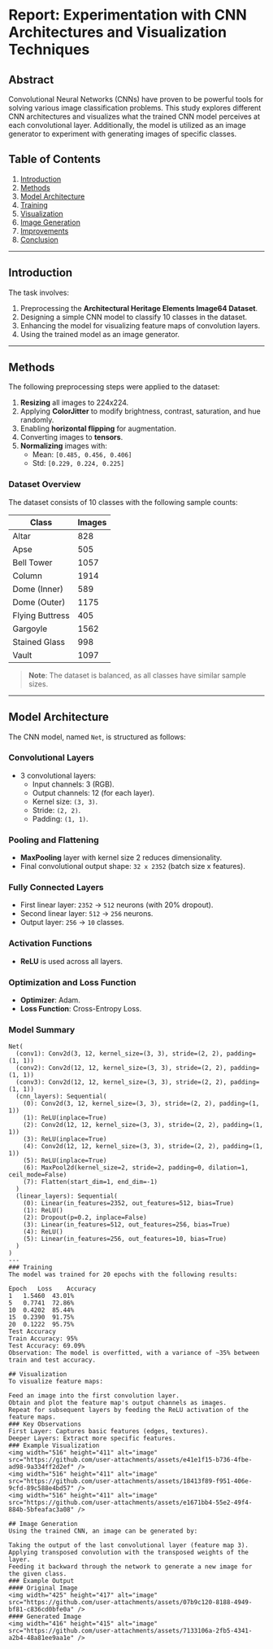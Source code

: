 # Report: Experimentation with CNN Architectures and Visualization Techniques  

## Abstract  
Convolutional Neural Networks (CNNs) have proven to be powerful tools for solving various image classification problems. This study explores different CNN architectures and visualizes what the trained CNN model perceives at each convolutional layer. Additionally, the model is utilized as an image generator to experiment with generating images of specific classes.  

## Table of Contents  
1. [Introduction](#introduction)  
2. [Methods](#methods)  
3. [Model Architecture](#model-architecture)  
4. [Training](#training)  
5. [Visualization](#visualization)  
6. [Image Generation](#image-generation)  
7. [Improvements](#improvements)  
8. [Conclusion](#conclusion)  

---  

## Introduction  
The task involves:  
1. Preprocessing the **Architectural Heritage Elements Image64 Dataset**.  
2. Designing a simple CNN model to classify 10 classes in the dataset.  
3. Enhancing the model for visualizing feature maps of convolution layers.  
4. Using the trained model as an image generator.  

---

## Methods  
The following preprocessing steps were applied to the dataset:  
1. **Resizing** all images to 224x224.  
2. Applying **ColorJitter** to modify brightness, contrast, saturation, and hue randomly.  
3. Enabling **horizontal flipping** for augmentation.  
4. Converting images to **tensors**.  
5. **Normalizing** images with:  
   - Mean: `[0.485, 0.456, 0.406]`  
   - Std: `[0.229, 0.224, 0.225]`  

### Dataset Overview  
The dataset consists of 10 classes with the following sample counts:  

| Class             | Images |
|-------------------|--------|
| Altar            | 828    |
| Apse             | 505    |
| Bell Tower       | 1057   |
| Column           | 1914   |
| Dome (Inner)     | 589    |
| Dome (Outer)     | 1175   |
| Flying Buttress  | 405    |
| Gargoyle         | 1562   |
| Stained Glass    | 998    |
| Vault            | 1097   |

> **Note**: The dataset is balanced, as all classes have similar sample sizes.  

---

## Model Architecture  
The CNN model, named `Net`, is structured as follows:  

### Convolutional Layers   
- 3 convolutional layers:  
  - Input channels: 3 (RGB).  
  - Output channels: 12 (for each layer).  
  - Kernel size: `(3, 3)`.  
  - Stride: `(2, 2)`.  
  - Padding: `(1, 1)`.  

### Pooling and Flattening  
- **MaxPooling** layer with kernel size 2 reduces dimensionality.  
- Final convolutional output shape: `32 x 2352` (batch size x features).  

### Fully Connected Layers  
- First linear layer: `2352` → `512` neurons (with 20% dropout).  
- Second linear layer: `512` → `256` neurons.  
- Output layer: `256` → `10` classes.  

### Activation Functions  
- **ReLU** is used across all layers.   

### Optimization and Loss Function  
- **Optimizer**: Adam.  
- **Loss Function**: Cross-Entropy Loss.  

### Model Summary  
```plaintext  
Net(  
  (conv1): Conv2d(3, 12, kernel_size=(3, 3), stride=(2, 2), padding=(1, 1))  
  (conv2): Conv2d(12, 12, kernel_size=(3, 3), stride=(2, 2), padding=(1, 1))  
  (conv3): Conv2d(12, 12, kernel_size=(3, 3), stride=(2, 2), padding=(1, 1))  
  (cnn_layers): Sequential(  
    (0): Conv2d(3, 12, kernel_size=(3, 3), stride=(2, 2), padding=(1, 1))  
    (1): ReLU(inplace=True)  
    (2): Conv2d(12, 12, kernel_size=(3, 3), stride=(2, 2), padding=(1, 1))  
    (3): ReLU(inplace=True) 
    (4): Conv2d(12, 12, kernel_size=(3, 3), stride=(2, 2), padding=(1, 1))  
    (5): ReLU(inplace=True)    
    (6): MaxPool2d(kernel_size=2, stride=2, padding=0, dilation=1, ceil_mode=False)   
    (7): Flatten(start_dim=1, end_dim=-1)   
  )  
  (linear_layers): Sequential(   
    (0): Linear(in_features=2352, out_features=512, bias=True)  
    (1): ReLU()  
    (2): Dropout(p=0.2, inplace=False)  
    (3): Linear(in_features=512, out_features=256, bias=True)  
    (4): ReLU()  
    (5): Linear(in_features=256, out_features=10, bias=True)  
  )  
)
--- 
### Training  
The model was trained for 20 epochs with the following results:  

Epoch	Loss	Accuracy   
1	1.5460	43.01%  
5	0.7741	72.86%  
10	0.4202	85.44%  
15	0.2390	91.75%  
20	0.1222	95.75%  
Test Accuracy  
Train Accuracy: 95%  
Test Accuracy: 69.09%  
Observation: The model is overfitted, with a variance of ~35% between train and test accuracy.   

## Visualization  
To visualize feature maps:  

Feed an image into the first convolution layer.  
Obtain and plot the feature map's output channels as images.  
Repeat for subsequent layers by feeding the ReLU activation of the feature maps.  
### Key Observations  
First Layer: Captures basic features (edges, textures).  
Deeper Layers: Extract more specific features.  
### Example Visualization  
<img width="516" height="411" alt="image" src="https://github.com/user-attachments/assets/e41e1f15-b736-4fbe-ad98-9a334ff2d2ef" />
<img width="516" height="411" alt="image" src="https://github.com/user-attachments/assets/18413f89-f951-406e-9cfd-89c588e4bd57" />
<img width="516" height="411" alt="image" src="https://github.com/user-attachments/assets/e1671bb4-55e2-49f4-884b-5bfeafac3a08" />

## Image Generation  
Using the trained CNN, an image can be generated by:  

Taking the output of the last convolutional layer (feature map 3).    
Applying transposed convolution with the transposed weights of the layer.  
Feeding it backward through the network to generate a new image for the given class.  
### Example Output  
#### Original Image
<img width="425" height="417" alt="image" src="https://github.com/user-attachments/assets/07b9c120-8188-4949-bf81-c836cd0bfe0a" />
#### Generated Image
<img width="416" height="415" alt="image" src="https://github.com/user-attachments/assets/7133106a-2fb5-4341-a2b4-48a81ee9aa1e" />

